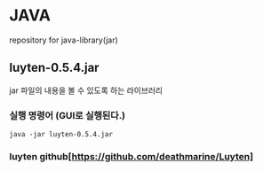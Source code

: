 # JAVA
repository for java-library(jar)

## luyten-0.5.4.jar
jar 파일의 내용을 볼 수 있도록 하는 라이브러리

### 실행 명령어 (GUI로 실행된다.) 
```
java -jar luyten-0.5.4.jar
```
### luyten github[https://github.com/deathmarine/Luyten]
